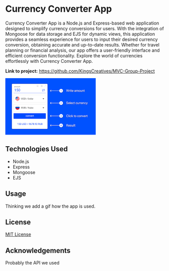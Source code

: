 # Currency Converter App
Currency Converter App is a Node.js and Express-based web application designed to simplify currency conversions for users. With the integration of Mongoose for data storage and EJS for dynamic views, this application provides a seamless experience for users to input their desired currency conversion, obtaining accurate and up-to-date results. Whether for travel planning or financial analysis, our app offers a user-friendly interface and efficient conversion functionality. Explore the world of currencies effortlessly with Currency Converter App.

**Link to project:** https://github.com/KingsCreatives/MVC-Group-Project

![Alt text](download.png)

## Technologies Used
- Node.js
- Express
- Mongoose
- EJS

## Usage
Thinking we add a gif how the app is used.

## License
[MIT License](https://choosealicense.com/licenses/mit/)

## Acknowledgements
Probably the API we used
